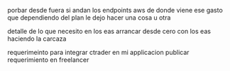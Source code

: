 porbar desde fuera si andan los endpoints
aws de donde viene ese gasto
que dependiendo del plan le dejo hacer una cosa u otra

detalle de lo que necesito en los eas
arrancar desde cero con los eas haciendo la carcaza

requerimeinto para integrar ctrader en mi applicacion
publicar requerimiento en freelancer
